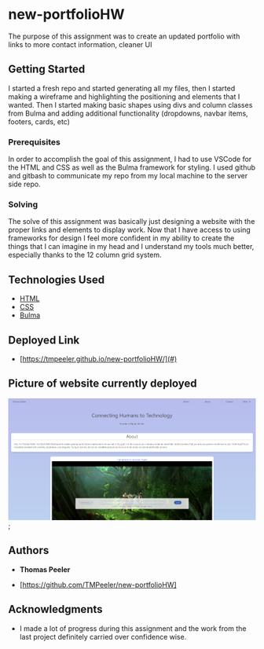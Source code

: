 # new-portfolioHW

The purpose of this assignment was to create an updated portfolio with links to more contact information, cleaner UI

## Getting Started

I started a fresh repo and started generating all my files, then I started making a wireframe and highlighting the positioning and elements that I wanted. Then I started making basic shapes using divs and column classes from Bulma and adding additional functionality (dropdowns, navbar items, footers, cards, etc)

### Prerequisites

In order to accomplish the goal of this assignment, I had to use VSCode for the HTML and CSS as well as the Bulma framework for styling. I used github and gitbash to communicate my repo from my local machine to the server side repo.

### Solving

The solve of this assignment was basically just designing a website with the proper links and elements to display work. Now that I have access to using frameworks for design I feel more confident in my ability to create the things that I can imagine in my head and I understand my tools much better, especially thanks to the 12 column grid system.

## Technologies Used

* [HTML](https://developer.mozilla.org/en-US/docs/Web/HTML)
* [CSS](https://developer.mozilla.org/en-US/docs/Web/CSS)
* [Bulma](https://bulma.io/)

## Deployed Link

* [https://tmpeeler.github.io/new-portfolioHW/](#)

## Picture of website currently deployed

![screenshot](Newportfolio.png);

## Authors

* **Thomas Peeler** 

- [https://github.com/TMPeeler/new-portfolioHW]

## Acknowledgments

* I made a lot of progress during this assignment and the work from the last project definitely carried over confidence wise.